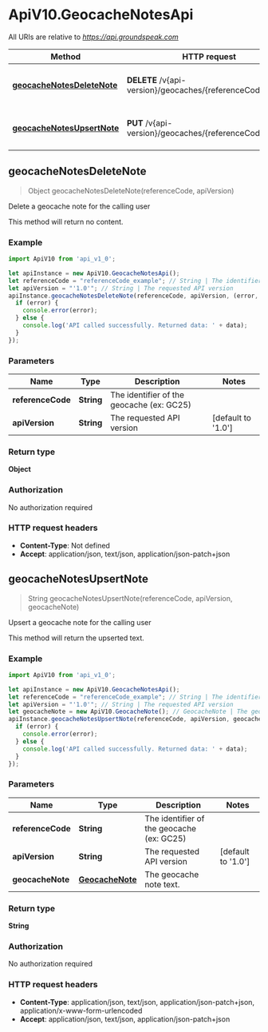 # ApiV10.GeocacheNotesApi

All URIs are relative to *https://api.groundspeak.com*

Method | HTTP request | Description
------------- | ------------- | -------------
[**geocacheNotesDeleteNote**](GeocacheNotesApi.md#geocacheNotesDeleteNote) | **DELETE** /v{api-version}/geocaches/{referenceCode}/notes | Delete a geocache note for the calling user
[**geocacheNotesUpsertNote**](GeocacheNotesApi.md#geocacheNotesUpsertNote) | **PUT** /v{api-version}/geocaches/{referenceCode}/notes | Upsert a geocache note for the calling user



## geocacheNotesDeleteNote

> Object geocacheNotesDeleteNote(referenceCode, apiVersion)

Delete a geocache note for the calling user

This method will return no content.

### Example

```javascript
import ApiV10 from 'api_v1_0';

let apiInstance = new ApiV10.GeocacheNotesApi();
let referenceCode = "referenceCode_example"; // String | The identifier of the geocache (ex: GC25)
let apiVersion = "'1.0'"; // String | The requested API version
apiInstance.geocacheNotesDeleteNote(referenceCode, apiVersion, (error, data, response) => {
  if (error) {
    console.error(error);
  } else {
    console.log('API called successfully. Returned data: ' + data);
  }
});
```

### Parameters


Name | Type | Description  | Notes
------------- | ------------- | ------------- | -------------
 **referenceCode** | **String**| The identifier of the geocache (ex: GC25) | 
 **apiVersion** | **String**| The requested API version | [default to &#39;1.0&#39;]

### Return type

**Object**

### Authorization

No authorization required

### HTTP request headers

- **Content-Type**: Not defined
- **Accept**: application/json, text/json, application/json-patch+json


## geocacheNotesUpsertNote

> String geocacheNotesUpsertNote(referenceCode, apiVersion, geocacheNote)

Upsert a geocache note for the calling user

This method will return the upserted text.

### Example

```javascript
import ApiV10 from 'api_v1_0';

let apiInstance = new ApiV10.GeocacheNotesApi();
let referenceCode = "referenceCode_example"; // String | The identifier of the geocache (ex: GC25)
let apiVersion = "'1.0'"; // String | The requested API version
let geocacheNote = new ApiV10.GeocacheNote(); // GeocacheNote | The geocache note text.
apiInstance.geocacheNotesUpsertNote(referenceCode, apiVersion, geocacheNote, (error, data, response) => {
  if (error) {
    console.error(error);
  } else {
    console.log('API called successfully. Returned data: ' + data);
  }
});
```

### Parameters


Name | Type | Description  | Notes
------------- | ------------- | ------------- | -------------
 **referenceCode** | **String**| The identifier of the geocache (ex: GC25) | 
 **apiVersion** | **String**| The requested API version | [default to &#39;1.0&#39;]
 **geocacheNote** | [**GeocacheNote**](GeocacheNote.md)| The geocache note text. | 

### Return type

**String**

### Authorization

No authorization required

### HTTP request headers

- **Content-Type**: application/json, text/json, application/json-patch+json, application/x-www-form-urlencoded
- **Accept**: application/json, text/json, application/json-patch+json

